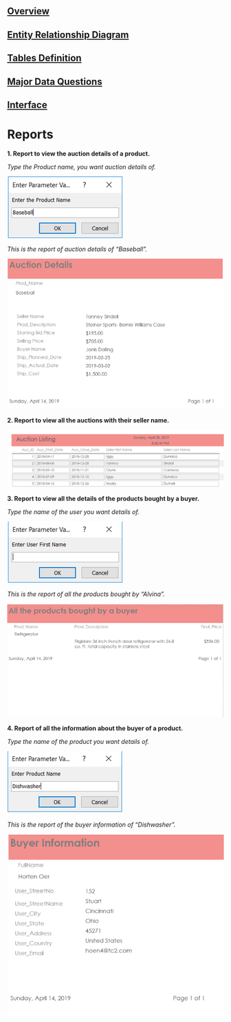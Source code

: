 ## [Overview](../README.md)

## [Entity Relationship Diagram](../Entity_Database/Entity_Relationship.md)

## [Tables Definition](../Table_Definitions.md)

## [Major Data Questions](../Data_Questions.md)

## [Interface](../Interface/Interface_forms.md)

# Reports

**1. Report to view the auction details of a product.**

*Type the Product name, you want auction details of.*  

![Image_1](Images/Image_1.png)  

*This is the report of auction details of “Baseball”.*  

![Image_2](Images/Image_2.png)  


**2. Report to view all the auctions with their seller name.**  

![Image_3](Images/Image_3.png)  


**3. Report to view all the details of the products bought by a buyer.**  

*Type the name of the user you want details of.*  

![Image_4](Images/Image_4.png)  

*This is the report of all the products bought by “Alvina”.*  

![Image_5](Images/Image_5.png)  


**4. Report of all the information about the buyer of a product.**  

*Type the name of the product you want details of.*  

![Image_6](Images/Image_6.png)  

*This is the report of the buyer information of “Dishwasher”.*  

![Image_7](Images/Image_7.png)


